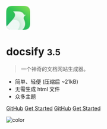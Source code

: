 
![logo](语雀.exe.png)

# docsify <small>3.5</small>

> 一个神奇的文档网站生成器。

- 简单、轻便 (压缩后 ~21kB)
- 无需生成 html 文件
- 众多主题

[GitHub](https://www.yuque.com/yuzhuyi/ggw37n/fbxx4q)
[Get Started](#docsify)
[GitHub](https://github.com/docsifyjs/docsify/)
[Get Started](README.md)

<!-- 背景图片 -->

<!-- ![](尚海纪念林.png) -->

<!-- 背景色 -->

![color](#2f4253)